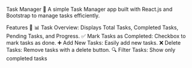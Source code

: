 Task Manager 📝
A simple Task Manager app built with React.js and Bootstrap to manage tasks efficiently.

Features 🚀
📊 Task Overview: Displays Total Tasks, Completed Tasks, Pending Tasks, and Progress.
✅ Mark Tasks as Completed: Checkbox to mark tasks as done.
➕ Add New Tasks: Easily add new tasks.
❌ Delete Tasks: Remove tasks with a delete button.
🔍 Filter Tasks: Show only completed tasks
